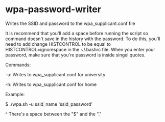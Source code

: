 # wpa-password-writer
Writes the SSID and password to the wpa_supplicant.conf file

It is recommend that you'll add a space before running the script so command doesn't save in the history with the password. To do this, you'll need to add change HISTCONTROL to be equal to HISTCONTROL=ignorespace in the ~/.bashrc file. When you enter your password, make sure that you're password is inside singel quotes.

Commands:

-u: Writes to wpa_supplicant.conf for university

-h: Writes to wpa_supplicant.conf for home

Example:

$ ./wpa.sh -u ssid_name 'ssid_password'

  ^ There's a space between the "$" and the "."
